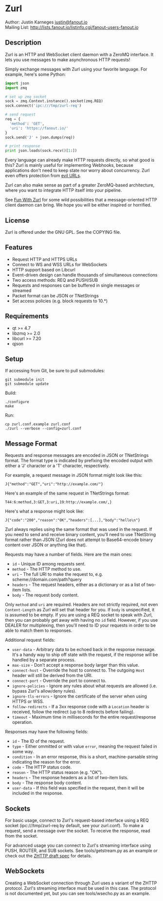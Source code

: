 Zurl
====
Author: Justin Karneges <justin@fanout.io>  
Mailing List: http://lists.fanout.io/listinfo.cgi/fanout-users-fanout.io

Description
-----------

Zurl is an HTTP and WebSocket client daemon with a ZeroMQ interface. It lets you use messages to make asynchronous HTTP requests!

Simply exchange messages with Zurl using your favorite language. For example, here's some Python:

```python
import json
import zmq

# set up zmq socket
sock = zmq.Context.instance().socket(zmq.REQ)
sock.connect('ipc:///tmp/zurl-req')

# send request
req = {
  'method': 'GET',
  'uri': 'https://fanout.io/'
}
sock.send('J' + json.dumps(req))

# print response
print json.loads(sock.recv()[1:])
```

Every language can already make HTTP requests directly, so what good is this? Zurl is mainly useful for implementing Webhooks, because applications don't need to keep state nor worry about concurrency. Zurl even offers protection from [evil URLs](http://blog.fanout.io/2014/01/27/how-to-safely-invoke-webhooks/).

Zurl can also make sense as part of a greater ZeroMQ-based architecture, where you want to integrate HTTP itself into your pipeline.

See [Fun With Zurl](http://blog.fanout.io/2014/02/18/fun-with-zurl-the-http-websocket-client-daemon/) for some wild possibilities that a message-oriented HTTP client daemon can bring. We hope you will be either inspired or horrified.

License
-------

Zurl is offered under the GNU GPL. See the COPYING file.

Features
--------

  * Request HTTP and HTTPS URLs
  * Connect to WS and WSS URLs for WebSockets
  * HTTP support based on Libcurl
  * Event-driven design can handle thousands of simultaneous connections
  * Two access methods: REQ and PUSH/SUB
  * Requests and responses can be buffered in single messages or streamed
  * Packet format can be JSON or TNetStrings
  * Set access policies (e.g. block requests to 10.*)

Requirements
------------

  * qt >= 4.7
  * libzmq >= 2.0
  * libcurl >= 7.20
  * qjson

Setup
-----

If accessing from Git, be sure to pull submodules:

    git submodule init
    git submodule update

Build:

    ./configure
    make

Run:

    cp zurl.conf.example zurl.conf
    ./zurl --verbose --config=zurl.conf

Message Format
--------------

Requests and response messages are encoded in JSON or TNetStrings format. The format type is indicated by prefixing the encoded output with either a 'J' character or a 'T' character, respectively.

For example, a request message in JSON format might look like this:

```
J{"method":"GET","uri":"http://example.com/"}
```

Here's an example of the same request in TNetStrings format:

```
T44:6:method,3:GET,3:uri,19:http://example.com/,}
```

Here's what a response might look like:

```
J{"code":"200","reason":"OK","headers":[...],"body":"hello\n"}
```

Zurl always replies using the same format that was used in the request. If you need to send and receive binary content, you'll need to use TNetString format rather than JSON (Zurl does not attempt to Base64-encode binary content over JSON or anything like that).

Requests may have a number of fields. Here are the main ones:

* ``id`` - Unique ID among requests sent.
* ``method`` - The HTTP method to use.
* ``uri`` - The full URI to make the request to, e.g. scheme://domain.com/path?query
* ``headers`` - The request headers, either as a dictionary or as a list of two-item lists.
* ``body`` - The request body content.

Only ``method`` and ``uri`` are required. Headers are not strictly required, not even ``Content-Length`` as Zurl will set that header for you. If ``body`` is unspecified, it is assumed to be empty. If you are using a REQ socket to speak with Zurl, then you can probably get away with having no ``id`` field. However, if you use DEALER for multiplexing, then you'll need to ID your requests in order to be able to match them to responses.

Additional request fields:

* ``user-data`` - Arbitrary data to be echoed back in the response message. It's a handy way to ship off state with the request, if the response will be handled by a separate process.
* ``max-size`` - Don't accept a response body larger than this value.
* ``connect-host`` - Override the host to connect to. The outgoing ``Host`` header will still be derived from the URI.
* ``connect-port`` - Override the port to connect to.
* ``ignore-policies`` - Ignore any rules about what requests are allowed (i.e. bypass Zurl's allow/deny rules).
* ``ignore-tls-errors`` - Ignore the certificate of the server when using HTTPS or WSS.
* ``follow-redirects`` - If a 3xx response code with a ``Location`` header is received, follow the redirect (up to 8 redirects before failing).
* ``timeout`` - Maximum time in milliseconds for the entire request/response operation.

Responses may have the following fields:

* ``id`` - The ID of the request.
* ``type`` - Either ommitted or with value ``error``, meaning the request failed in some way.
* ``condition`` - In an error response, this is a short, machine-parsable string indicating the reason for the error.
* ``code`` - The HTTP status code.
* ``reason`` - The HTTP status reason (e.g. "OK").
* ``headers`` - The response headers as a list of two-item lists.
* ``body`` - The response body content.
* ``user-data`` - If this field was specified in the request, then it will be included in the response.

Sockets
-------

For basic usage, connect to Zurl's request-based interface using a REQ socket (ipc:///tmp/zurl-req by default, see your zurl.conf). To make a request, send a message over the socket. To receive the response, read from the socket.

For advanced usage you can connect to Zurl's streaming interface using PUSH, ROUTER, and SUB sockets. See tools/getstream.py as an example or check out the [ZHTTP draft spec](http://rfc.zeromq.org/spec:33) for details.

WebSockets
----------

Creating a WebSocket connection through Zurl uses a variant of the ZHTTP protocol. Zurl's streaming interface must be used in this case. The protocol is not documented yet, but you can see tools/wsecho.py as an example.
